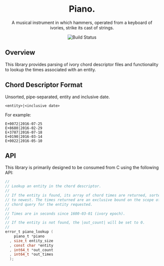 <div align="center">

# Piano.
A musical instrument in which hammers, operated from a keyboard of ivories, strike its cast of strings.

![Build Status](https://github.com/icicle-lang/piano/actions/workflows/haskell.yml/badge.svg)

</div>

## Overview

This library provides parsing of ivory chord descriptor files and
functionality to lookup the times associated with an entity.

## Chord Descriptor Format

Unsorted, pipe-separated, entity and inclusive date.

```
<entity>|<inclusive date>
```

For example:

```
E+0072|2016-07-25
E+8680|2016-02-29
E+3787|2016-07-18
E+0190|2016-03-14
E+0022|2016-05-10
```

## API

This library is primarily designed to be consumed from C using the following API:

```c
//
// Lookup an entity in the chord descriptor.
//
// If the entity is found, its array of chord times are returned, sorted oldest
// to newest. The times returned are an exclusive bound on the scope of the
// chord query for the entity requested.
//
// Times are in seconds since 1600-03-01 (ivory epoch).
//
// If the entity is not found, the |out_count| will be set to 0.
//
error_t piano_lookup (
    piano_t *piano
  , size_t entity_size
  , const char *entity
  , int64_t *out_count
  , int64_t *out_times
  );
```
